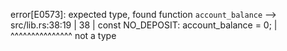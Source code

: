 error[E0573]: expected type, found function `account_balance`
  --> src/lib.rs:38:19
   |
38 | const NO_DEPOSIT: account_balance = 0;
   |                   ^^^^^^^^^^^^^^^ not a type